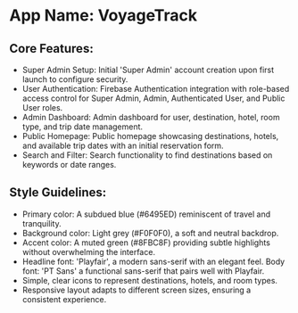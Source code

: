 # **App Name**: VoyageTrack

## Core Features:

- Super Admin Setup: Initial 'Super Admin' account creation upon first launch to configure security.
- User Authentication: Firebase Authentication integration with role-based access control for Super Admin, Admin, Authenticated User, and Public User roles.
- Admin Dashboard: Admin dashboard for user, destination, hotel, room type, and trip date management.
- Public Homepage: Public homepage showcasing destinations, hotels, and available trip dates with an initial reservation form.
- Search and Filter: Search functionality to find destinations based on keywords or date ranges.

## Style Guidelines:

- Primary color: A subdued blue (#6495ED) reminiscent of travel and tranquility.
- Background color: Light grey (#F0F0F0), a soft and neutral backdrop.
- Accent color: A muted green (#8FBC8F) providing subtle highlights without overwhelming the interface.
- Headline font: 'Playfair', a modern sans-serif with an elegant feel. Body font: 'PT Sans' a functional sans-serif that pairs well with Playfair.
- Simple, clear icons to represent destinations, hotels, and room types.
- Responsive layout adapts to different screen sizes, ensuring a consistent experience.